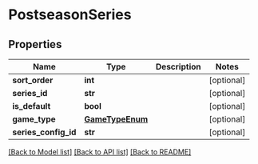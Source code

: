 # PostseasonSeries

## Properties
Name | Type | Description | Notes
------------ | ------------- | ------------- | -------------
**sort_order** | **int** |  | [optional] 
**series_id** | **str** |  | [optional] 
**is_default** | **bool** |  | [optional] 
**game_type** | [**GameTypeEnum**](GameTypeEnum.md) |  | [optional] 
**series_config_id** | **str** |  | [optional] 

[[Back to Model list]](../README.md#documentation-for-models) [[Back to API list]](../README.md#documentation-for-api-endpoints) [[Back to README]](../README.md)

